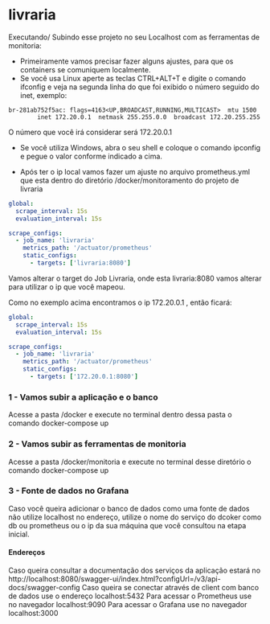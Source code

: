 # livraria

Executando/ Subindo esse projeto no seu Localhost com as ferramentas de monitoria:

- Primeiramente vamos precisar fazer alguns ajustes, para que os containers se comuniquem localmente.
- Se você usa Linux  aperte as teclas CTRL+ALT+T e digite o comando ifconfig e veja na segunda linha do que foi exibido o número seguido do inet, exemplo:
```shell
br-281ab752f5ac: flags=4163<UP,BROADCAST,RUNNING,MULTICAST>  mtu 1500
        inet 172.20.0.1  netmask 255.255.0.0  broadcast 172.20.255.255
```
O número que você irá considerar será 172.20.0.1
- Se você utiliza Windows, abra o seu shell e coloque o comando ipconfig e pegue o valor conforme indicado a cima.

- Após ter o ip local vamos fazer um ajuste no arquivo prometheus.yml que esta dentro do diretório /docker/monitoramento do projeto de livraria
```yaml
global:
  scrape_interval: 15s
  evaluation_interval: 15s

scrape_configs:
  - job_name: 'livraria'
    metrics_path: '/actuator/prometheus'
    static_configs:
      - targets: ['livraria:8080']
```
Vamos alterar o target do Job Livraria, onde esta livraria:8080 vamos alterar para utilizar o ip que você mapeou.

Como no exemplo acima encontramos o ip 172.20.0.1 , então ficará:

```yaml
global:
  scrape_interval: 15s
  evaluation_interval: 15s

scrape_configs:
  - job_name: 'livraria'
    metrics_path: '/actuator/prometheus'
    static_configs:
      - targets: ['172.20.0.1:8080']
```

### 1 - Vamos subir a aplicação e o banco

Acesse a pasta /docker e execute no terminal dentro dessa pasta o comando docker-compose up

### 2 - Vamos subir as ferramentas de monitoria

Acesse a pasta /docker/monitoria e execute no terminal desse diretório o comando docker-compose up

### 3 - Fonte de dados no Grafana

Caso você queira adicionar o banco de dados como uma fonte de dados não utilize localhost no endereço, utilize o nome do serviço do dcoker como db ou prometheus ou o ip da sua máquina que você consultou na etapa inicial.


#### Endereços

Caso queira consultar a documentação dos serviços da aplicação estará no http://localhost:8080/swagger-ui/index.html?configUrl=/v3/api-docs/swagger-config
Caso queira se conectar através de client com banco de dados use o endereço localhost:5432
Para acessar o Prometheus use no navegador localhost:9090
Para acessar o Grafana use no navegador localhost:3000